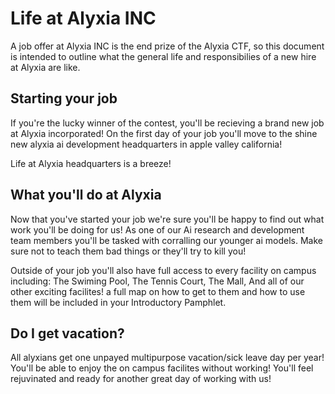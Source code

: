 # Life at Alyxia INC

A job offer at Alyxia INC is the end prize of the Alyxia CTF, so this document is intended to outline what the general life and responsibilies of a new hire at Alyxia are like.

## Starting your job

If you're the lucky winner of the contest, you'll be recieving a brand new job at Alyxia incorporated! On the first day of your job you'll move to the shine new alyxia ai development headquarters in apple valley california! 

Life at Alyxia headquarters is a breeze! 

## What you'll do at Alyxia

Now that you've started your job we're sure you'll be happy to find out what work you'll be doing for us! As one of our Ai research and development team members you'll be tasked with corralling our younger ai models. Make sure not to teach them bad things or they'll try to kill you!

Outside of your job you'll also have full access to every facility on campus including: The Swiming Pool, The Tennis Court, The Mall, And all of our other exciting facilites! a full map on how to get to them and how to use them will be included in your Introductory Pamphlet.

## Do I get vacation?

All alyxians get one unpayed multipurpose vacation/sick leave day per year! You'll be able to enjoy the on campus facilites without working! You'll feel rejuvinated and ready for another great day of working with us!

